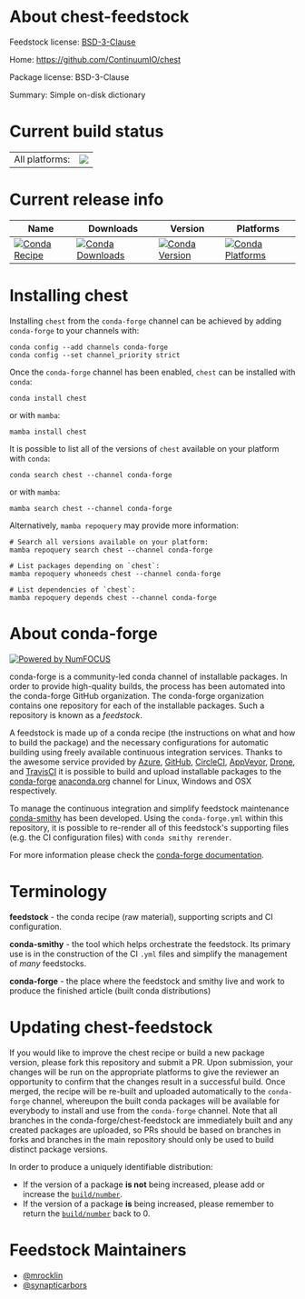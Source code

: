 About chest-feedstock
=====================

Feedstock license: [BSD-3-Clause](https://github.com/conda-forge/chest-feedstock/blob/main/LICENSE.txt)

Home: https://github.com/ContinuumIO/chest

Package license: BSD-3-Clause

Summary: Simple on-disk dictionary

Current build status
====================


<table><tr><td>All platforms:</td>
    <td>
      <a href="https://dev.azure.com/conda-forge/feedstock-builds/_build/latest?definitionId=2807&branchName=main">
        <img src="https://dev.azure.com/conda-forge/feedstock-builds/_apis/build/status/chest-feedstock?branchName=main">
      </a>
    </td>
  </tr>
</table>

Current release info
====================

| Name | Downloads | Version | Platforms |
| --- | --- | --- | --- |
| [![Conda Recipe](https://img.shields.io/badge/recipe-chest-green.svg)](https://anaconda.org/conda-forge/chest) | [![Conda Downloads](https://img.shields.io/conda/dn/conda-forge/chest.svg)](https://anaconda.org/conda-forge/chest) | [![Conda Version](https://img.shields.io/conda/vn/conda-forge/chest.svg)](https://anaconda.org/conda-forge/chest) | [![Conda Platforms](https://img.shields.io/conda/pn/conda-forge/chest.svg)](https://anaconda.org/conda-forge/chest) |

Installing chest
================

Installing `chest` from the `conda-forge` channel can be achieved by adding `conda-forge` to your channels with:

```
conda config --add channels conda-forge
conda config --set channel_priority strict
```

Once the `conda-forge` channel has been enabled, `chest` can be installed with `conda`:

```
conda install chest
```

or with `mamba`:

```
mamba install chest
```

It is possible to list all of the versions of `chest` available on your platform with `conda`:

```
conda search chest --channel conda-forge
```

or with `mamba`:

```
mamba search chest --channel conda-forge
```

Alternatively, `mamba repoquery` may provide more information:

```
# Search all versions available on your platform:
mamba repoquery search chest --channel conda-forge

# List packages depending on `chest`:
mamba repoquery whoneeds chest --channel conda-forge

# List dependencies of `chest`:
mamba repoquery depends chest --channel conda-forge
```


About conda-forge
=================

[![Powered by
NumFOCUS](https://img.shields.io/badge/powered%20by-NumFOCUS-orange.svg?style=flat&colorA=E1523D&colorB=007D8A)](https://numfocus.org)

conda-forge is a community-led conda channel of installable packages.
In order to provide high-quality builds, the process has been automated into the
conda-forge GitHub organization. The conda-forge organization contains one repository
for each of the installable packages. Such a repository is known as a *feedstock*.

A feedstock is made up of a conda recipe (the instructions on what and how to build
the package) and the necessary configurations for automatic building using freely
available continuous integration services. Thanks to the awesome service provided by
[Azure](https://azure.microsoft.com/en-us/services/devops/), [GitHub](https://github.com/),
[CircleCI](https://circleci.com/), [AppVeyor](https://www.appveyor.com/),
[Drone](https://cloud.drone.io/welcome), and [TravisCI](https://travis-ci.com/)
it is possible to build and upload installable packages to the
[conda-forge](https://anaconda.org/conda-forge) [anaconda.org](https://anaconda.org/)
channel for Linux, Windows and OSX respectively.

To manage the continuous integration and simplify feedstock maintenance
[conda-smithy](https://github.com/conda-forge/conda-smithy) has been developed.
Using the ``conda-forge.yml`` within this repository, it is possible to re-render all of
this feedstock's supporting files (e.g. the CI configuration files) with ``conda smithy rerender``.

For more information please check the [conda-forge documentation](https://conda-forge.org/docs/).

Terminology
===========

**feedstock** - the conda recipe (raw material), supporting scripts and CI configuration.

**conda-smithy** - the tool which helps orchestrate the feedstock.
                   Its primary use is in the construction of the CI ``.yml`` files
                   and simplify the management of *many* feedstocks.

**conda-forge** - the place where the feedstock and smithy live and work to
                  produce the finished article (built conda distributions)


Updating chest-feedstock
========================

If you would like to improve the chest recipe or build a new
package version, please fork this repository and submit a PR. Upon submission,
your changes will be run on the appropriate platforms to give the reviewer an
opportunity to confirm that the changes result in a successful build. Once
merged, the recipe will be re-built and uploaded automatically to the
`conda-forge` channel, whereupon the built conda packages will be available for
everybody to install and use from the `conda-forge` channel.
Note that all branches in the conda-forge/chest-feedstock are
immediately built and any created packages are uploaded, so PRs should be based
on branches in forks and branches in the main repository should only be used to
build distinct package versions.

In order to produce a uniquely identifiable distribution:
 * If the version of a package **is not** being increased, please add or increase
   the [``build/number``](https://docs.conda.io/projects/conda-build/en/latest/resources/define-metadata.html#build-number-and-string).
 * If the version of a package **is** being increased, please remember to return
   the [``build/number``](https://docs.conda.io/projects/conda-build/en/latest/resources/define-metadata.html#build-number-and-string)
   back to 0.

Feedstock Maintainers
=====================

* [@mrocklin](https://github.com/mrocklin/)
* [@synapticarbors](https://github.com/synapticarbors/)

